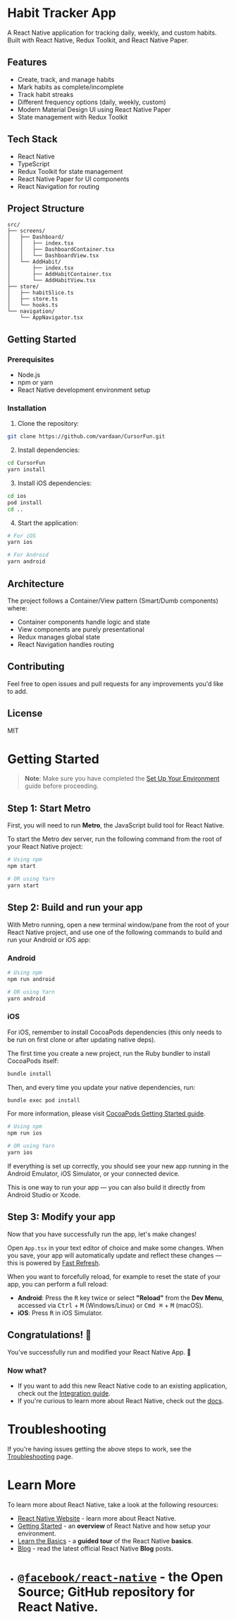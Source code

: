 # Habit Tracker App

A React Native application for tracking daily, weekly, and custom habits. Built with React Native, Redux Toolkit, and React Native Paper.

## Features

- Create, track, and manage habits
- Mark habits as complete/incomplete
- Track habit streaks
- Different frequency options (daily, weekly, custom)
- Modern Material Design UI using React Native Paper
- State management with Redux Toolkit

## Tech Stack

- React Native
- TypeScript
- Redux Toolkit for state management
- React Native Paper for UI components
- React Navigation for routing

## Project Structure

```
src/
├── screens/
│   ├── Dashboard/
│   │   ├── index.tsx
│   │   ├── DashboardContainer.tsx
│   │   └── DashboardView.tsx
│   └── AddHabit/
│       ├── index.tsx
│       ├── AddHabitContainer.tsx
│       └── AddHabitView.tsx
├── store/
│   ├── habitSlice.ts
│   ├── store.ts
│   └── hooks.ts
└── navigation/
    └── AppNavigator.tsx
```

## Getting Started

### Prerequisites

- Node.js
- npm or yarn
- React Native development environment setup

### Installation

1. Clone the repository:

```bash
git clone https://github.com/vardaan/CursorFun.git
```

2. Install dependencies:

```bash
cd CursorFun
yarn install
```

3. Install iOS dependencies:

```bash
cd ios
pod install
cd ..
```

4. Start the application:

```bash
# For iOS
yarn ios

# For Android
yarn android
```

## Architecture

The project follows a Container/View pattern (Smart/Dumb components) where:

- Container components handle logic and state
- View components are purely presentational
- Redux manages global state
- React Navigation handles routing

## Contributing

Feel free to open issues and pull requests for any improvements you'd like to add.

## License

MIT

# Getting Started

> **Note**: Make sure you have completed the [Set Up Your Environment](https://reactnative.dev/docs/set-up-your-environment) guide before proceeding.

## Step 1: Start Metro

First, you will need to run **Metro**, the JavaScript build tool for React Native.

To start the Metro dev server, run the following command from the root of your React Native project:

```sh
# Using npm
npm start

# OR using Yarn
yarn start
```

## Step 2: Build and run your app

With Metro running, open a new terminal window/pane from the root of your React Native project, and use one of the following commands to build and run your Android or iOS app:

### Android

```sh
# Using npm
npm run android

# OR using Yarn
yarn android
```

### iOS

For iOS, remember to install CocoaPods dependencies (this only needs to be run on first clone or after updating native deps).

The first time you create a new project, run the Ruby bundler to install CocoaPods itself:

```sh
bundle install
```

Then, and every time you update your native dependencies, run:

```sh
bundle exec pod install
```

For more information, please visit [CocoaPods Getting Started guide](https://guides.cocoapods.org/using/getting-started.html).

```sh
# Using npm
npm run ios

# OR using Yarn
yarn ios
```

If everything is set up correctly, you should see your new app running in the Android Emulator, iOS Simulator, or your connected device.

This is one way to run your app — you can also build it directly from Android Studio or Xcode.

## Step 3: Modify your app

Now that you have successfully run the app, let's make changes!

Open `App.tsx` in your text editor of choice and make some changes. When you save, your app will automatically update and reflect these changes — this is powered by [Fast Refresh](https://reactnative.dev/docs/fast-refresh).

When you want to forcefully reload, for example to reset the state of your app, you can perform a full reload:

- **Android**: Press the <kbd>R</kbd> key twice or select **"Reload"** from the **Dev Menu**, accessed via <kbd>Ctrl</kbd> + <kbd>M</kbd> (Windows/Linux) or <kbd>Cmd ⌘</kbd> + <kbd>M</kbd> (macOS).
- **iOS**: Press <kbd>R</kbd> in iOS Simulator.

## Congratulations! :tada:

You've successfully run and modified your React Native App. :partying_face:

### Now what?

- If you want to add this new React Native code to an existing application, check out the [Integration guide](https://reactnative.dev/docs/integration-with-existing-apps).
- If you're curious to learn more about React Native, check out the [docs](https://reactnative.dev/docs/getting-started).

# Troubleshooting

If you're having issues getting the above steps to work, see the [Troubleshooting](https://reactnative.dev/docs/troubleshooting) page.

# Learn More

To learn more about React Native, take a look at the following resources:

- [React Native Website](https://reactnative.dev) - learn more about React Native.
- [Getting Started](https://reactnative.dev/docs/environment-setup) - an **overview** of React Native and how setup your environment.
- [Learn the Basics](https://reactnative.dev/docs/getting-started) - a **guided tour** of the React Native **basics**.
- [Blog](https://reactnative.dev/blog) - read the latest official React Native **Blog** posts.
- # [`@facebook/react-native`](https://github.com/facebook/react-native) - the Open Source; GitHub **repository** for React Native.
